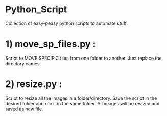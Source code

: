 # Python_Script

Collection of easy-peasy python scripts to automate stuff.

# 1) move_sp_files.py :

Script to MOVE SPECIFIC files from one folder to another. Just replace the directory names.

# 2) resize.py :

Script to resize all the images in a folder/directory. Save the script in the desired folder and run it in the same folder. All images will be resized and saved as new file.
